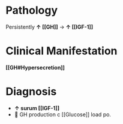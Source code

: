 # Pathology
Persistently **↑ [[GH]]** → **↑ [[IGF-1]]**

# Clinical Manifestation
**[[GH#Hypersecretion]]**

# Diagnosis
- **↑ surum [[IGF-1]]**
-  GH production c [[Glucose]] load po.
